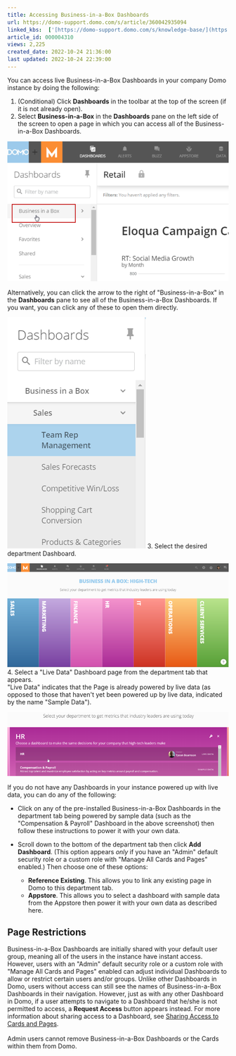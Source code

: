 ```yaml
---
title: Accessing Business-in-a-Box Dashboards
url: https://domo-support.domo.com/s/article/360042935094
linked_kbs:  ['[https://domo-support.domo.com/s/knowledge-base/](https://domo-support.domo.com/s/knowledge-base/)', '[https://domo-support.domo.com/s/](https://domo-support.domo.com/s/)', '[https://domo-support.domo.com/s/topic/0TO5w000000ZamsGAC](https://domo-support.domo.com/s/topic/0TO5w000000ZamsGAC)', '[https://domo-support.domo.com/s/topic/0TO5w000000ZanBGAS](https://domo-support.domo.com/s/topic/0TO5w000000ZanBGAS)', '[https://domo-support.domo.com/s/article/360042932994](https://domo-support.domo.com/s/article/360042932994)', '[https://domo-support.domo.com/s/article/360042935094](https://domo-support.domo.com/s/article/360042935094)', '[https://domo-support.domo.com/s/topic/0TO5w000000ZanBGAS/business-in-a-box](https://domo-support.domo.com/s/topic/0TO5w000000ZanBGAS/business-in-a-box)', '[https://domo-support.domo.com/s/article/360043429933](https://domo-support.domo.com/s/article/360043429933)', '[https://domo-support.domo.com/s/article/360043429953](https://domo-support.domo.com/s/article/360043429953)', '[https://domo-support.domo.com/s/article/360042925494](https://domo-support.domo.com/s/article/360042925494)', '[https://domo-support.domo.com/s/article/360043429913](https://domo-support.domo.com/s/article/360043429913)', '[https://domo-support.domo.com/s/article/4408174643607](https://domo-support.domo.com/s/article/4408174643607)', '[https://domo-support.domo.com/s/login/](https://domo-support.domo.com/s/login/)']
article_id: 000004310
views: 2,225
created_date: 2022-10-24 21:36:00
last updated: 2022-10-24 22:39:00
---
```




You can access live Business-in-a-Box Dashboards in your company Domo instance by doing the following:


1. (Conditional) Click **Dashboards** in the toolbar at the top of the screen (if it is not already open).
2. Select **Business-in-a-Box** in the **Dashboards** pane on the left side of the screen to open a page in which you can access all of the Business-in-a-Box Dashboards.  
   
![rbd_start_page.png](rbd_start_page.png)  
   
   
 Alternatively, you can click the arrow to the right of "Business-in-a-Box" in the **Dashboards** pane to see all of the Business-in-a-Box Dashboards. If you want, you can click any of these to open them directly.   
   
![biab_subpages.png](biab_subpages.png)
3. Select the desired department Dashboard.  
   
![rbd_department_select.png](rbd_department_select.png)
4. Select a "Live Data" Dashboard page from the department tab that appears.  
 "Live Data" indicates that the Page is already powered by live data (as opposed to those that haven't yet been powered up by live data, indicated by the name "Sample Data").  
   
![biab_navigate_to_dashboard.png](biab_navigate_to_dashboard.png)


If you do not have any Dashboards in your instance powered up with live data, you can do any of the following:


* Click on any of the pre-installed Business-in-a-Box Dashboards in the department tab being powered by sample data (such as the "Compensation & Payroll" Dashboard in the above screenshot) then follow these instructions to power it with your own data.
* Scroll down to the bottom of the department tab then click **Add Dashboard**. (This option appears *only* if you have an "Admin" default security role or a custom role with "Manage All Cards and Pages" enabled.) Then choose one of these options:


	+ **Reference Existing**. This allows you to link any existing page in Domo to this department tab.
	+ **Appstore**. This allows you to select a dashboard with sample data from the Appstore then power it with your own data as described here.


Page Restrictions
-----------------


Business-in-a-Box Dashboards are initially shared with your default user group, meaning all of the users in the instance have instant access. However, users with an "Admin" default security role or a custom role with "Manage All Cards and Pages" enabled can adjust individual Dashboards to allow or restrict certain users and/or groups. Unlike other Dashboards in Domo, users without access can still see the names of Business-in-a-Box Dashboards in their navigation. However, just as with any other Dashboard in Domo, if a user attempts to navigate to a Dashboard that he/she is not permitted to access, a **Request Access** button appears instead. For more information about sharing access to a Dashboard, see [Sharing Access to Cards and Pages](/s/article/360042932994 "Sharing and Removing Access to Content").   
    
 Admin users cannot remove Business-in-a-Box Dashboards or the Cards within them from Domo.

